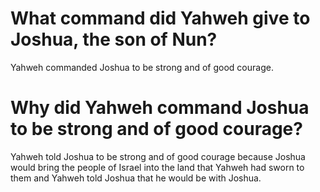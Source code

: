 # What command did Yahweh give to Joshua, the son of Nun?

Yahweh commanded Joshua to be strong and of good courage.

# Why did Yahweh command Joshua to be strong and of good courage?

Yahweh told Joshua to be strong and of good courage because Joshua would bring the people of Israel into the land that Yahweh had sworn to them and Yahweh told Joshua that he would be with Joshua.
